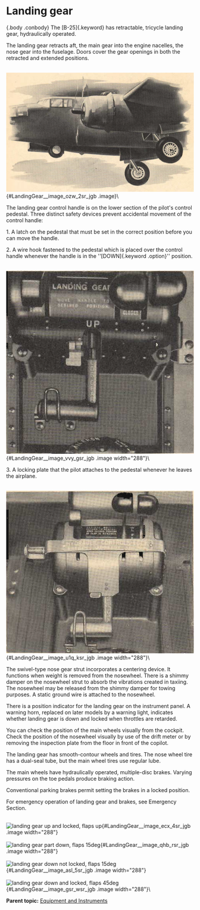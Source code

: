 
Landing gear
============

 {.body .conbody}
The [B-25]{.keyword} has retractable, tricycle landing gear,
hydraulically operated.

The landing gear retracts aft, the main gear into the engine nacelles,
the nose gear into the fuselage. Doors cover the gear openings in both
the retracted and extended positions.

\
![](../images/landing_gear.png){#LandingGear__image_ozw_2sr_jgb .image}\

The landing gear control handle is on the lower section of the pilot\'s
control pedestal. Three distinct safety devices prevent accidental
movement of the control handle:

1\. A latch on the pedestal that must be set in the correct position
before you can move the handle.

2\. A wire hook fastened to the pedestal which is placed over the control
handle whenever the handle is in the \'\'[DOWN]{.keyword .option}\'\'
position.

\
![](../images/landing_gear_control.png){#LandingGear__image_vvy_gsr_jgb
.image width="288"}\

3\. A locking plate that the pilot attaches to the pedestal whenever he
leaves the airplane.

\
![](../images/landing_gear_control_locking.png){#LandingGear__image_u1q_ksr_jgb
.image width="288"}\

The swivel-type nose gear strut incorporates a centering device. It
functions when weight is removed from the nosewheel. There is a shimmy
damper on the nosewheel strut to absorb the vibrations created in
taxiing. The nosewheel may be released from the shimmy damper for towing
purposes. A static ground wire is attached to the nosewheel.

There is a position indicator for the landing gear on the instrument
panel. A warning horn, replaced on later models by a warning light,
indicates whether landing gear is down and locked when throttles are
retarded.

You can check the position of the main wheels visually from the cockpit.
Check the position of the nosewheel visually by use of the drift meter
or by removing the inspection plate from the floor in front of the
copilot.

The landing gear has smooth-contour wheels and tires. The nose wheel
tire has a dual-seal tube, but the main wheel tires use regular lube.

The main wheels have hydraulically operated, multiple-disc brakes.
Varying pressures on the toe pedals produce braking action.

Conventional parking brakes permit setting the brakes in a locked
position.

For emergency operation of landing gear and brakes, see Emergency
Section.

\
![landing gear up and locked, flaps
up](../images/landing_gear_ind_up_locked_flaps_up.png){#LandingGear__image_ecx_4sr_jgb
.image width="288"}\
\
![landing gear part down, flaps
15deg](../images/landing_gear_ind_part_down_flaps_15deg.png){#LandingGear__image_qhb_rsr_jgb
.image width="288"}\
\
![landing gear down not locked, flaps
15deg](../images/landing_gear_ind_down_not_locked_flaps_15deg.png){#LandingGear__image_asl_5sr_jgb
.image width="288"}\
\
![landing gear down and locked, flaps
45deg](../images/landing_gear_ind_down_locked_flaps_45deg.png){#LandingGear__image_gsr_wsr_jgb
.image width="288"}\




**Parent topic:** [Equipment and
Instruments](../mdita/equipment_and_instruments.md "This section provides a survey of the key systems, equipment and instrumentation of the B-25 airplane.")



